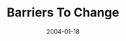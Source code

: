 ---
layout: message
category: message
series: "The DNA Of Change"
title: "Barriers To Change"
date: 2004-01-18
audio-description: "There’s one thing that seems to be a constant presence in our lives&#58; change. In this series we’ll take an inside look at this challenging and sometimes intimidating issue and how we can learn to not only deal with it, but use it to our advantage in everyd"
audio: "http://www.crossroads.net/audio/2004/2004_01_DNA_Of_Change/DNA_of_Change_03_01-18-04_Barriers_To_Change.mp3"
audio-title: "Barriers To Change"
audio-duration: "38:41"
---